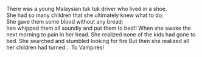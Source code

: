 There was a young Malaysian tuk tuk driver who lived in a shoe.  
She had so many children that she ultimately knew what to do;  
She gave them some blood without any bread;  
hen whipped them all soundly and put them to bed!!
When she awoke the next morning to pain in her head.
She realized none of the kids had gone to bed.
She searched and stumbled looking for fire
But then she realized all her children had turned...
To Vampires! 
